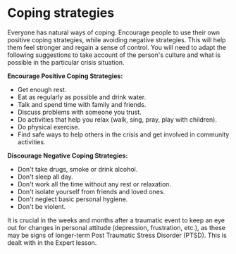 [Title]: # (Coping strategies)
[Order]: # (3)

#  Coping strategies

Everyone has natural ways of coping. Encourage people to use their own positive coping strategies, while avoiding negative strategies. This will help them feel stronger and regain a sense of control. You will need to adapt the following suggestions to take account of the person's culture and what is possible in the particular crisis situation.

**Encourage Positive Coping Strategies:**

*   Get enough rest.
*   Eat as regularly as possible and drink water.
*   Talk and spend time with family and friends.
*   Discuss problems with someone you trust.
*   Do activities that help you relax (walk, sing, pray, play with children).
*   Do physical exercise.
*   Find safe ways to help others in the crisis and get involved in community activities.

**Discourage Negative Coping Strategies:**

*   Don't take drugs, smoke or drink alcohol.
*   Don't sleep all day.
*   Don't work all the time without any rest or relaxation.
*   Don't isolate yourself from friends and loved ones.
*   Don't neglect basic personal hygiene.
*   Don't be violent.

It is crucial in the weeks and months after a traumatic event to keep an eye out for changes in personal attitude (depression, frustration, etc.), as these may be signs of longer-term Post Traumatic Stress Disorder (PTSD). This is dealt with in the Expert lesson.